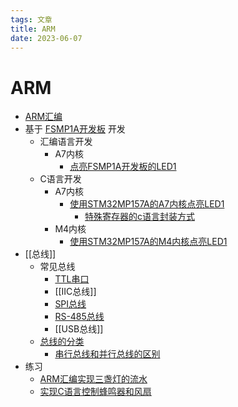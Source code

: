 ```yaml
---
tags: 文章
title: ARM
date: 2023-06-07
---
```

# ARM

- [ARM汇编](ARM汇编.md)
- 基于 [FSMP1A开发板](FSMP1A开发板.md) 开发
	- 汇编语言开发
		- A7内核
			- [点亮FSMP1A开发板的LED1](../pages/点亮FSMP1A开发板的LED1.md)
	- C语言开发
		- A7内核
			- [使用STM32MP157A的A7内核点亮LED1](../pages/使用STM32MP157A的A7内核点亮LED1.md)
				- [特殊寄存器的c语言封装方式](../pages/特殊寄存器的c语言封装方式.md)
		- M4内核
			- [使用STM32MP157A的M4内核点亮LED1](../pages/使用STM32MP157A的M4内核点亮LED1.md)
- [[总线]]
	- 常见总线
		- [TTL串口](../pages/TTL串口.md) 
		- [[IIC总线]]
		- [SPI总线](../pages/SPI总线.md)
		- [RS-485总线](../pages/RS-485总线.md)
		- [[USB总线]]
	- [总线的分类](../pages/总线的分类.md)
		- [串行总线和并行总线的区别](../pages/串行总线和并行总线的区别.md)
- 练习
	- [ARM汇编实现三盏灯的流水](ARM汇编实现三盏灯的流水.md)
	- [实现C语言控制蜂鸣器和风扇](实现C语言控制蜂鸣器和风扇.md)